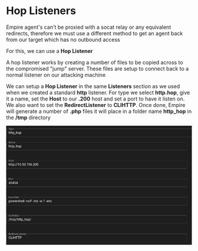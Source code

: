 # Hop Listeners

Empire agent's can't be proxied with a socat relay or any equivalent redirects, therefore we must use a different method to get an agent back from our target which has no outbound access

For this, we can use a **Hop Listener**

A hop listener works by creating a number of files to be copied across to the compromised "jump" server. These files are setup to connect back to a normal listener on our attacking machine

We can setup a **Hop Listener** in the same **Listeners** section as we used when we created a standard **http** listener. For type we select **http.hop**, give it a name, set the **Host** to our **.200** host and set a port to have it listen on. We also want to set the **RedirectListener** to **CLIHTTP**. Once done, Empire will generate a number of **.php** files it will place in a folder name **http_hop** in the **/tmp** directory

![creatinghoplistener.png](../../../../_resources/creatinghoplistener.png)


